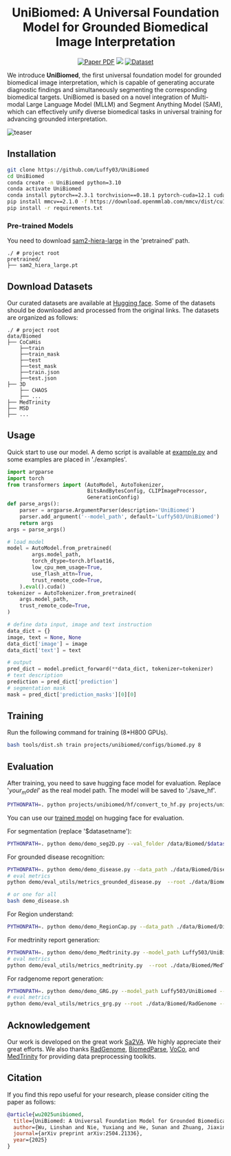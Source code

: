 <div align="center">
<h1>UniBiomed: A Universal Foundation Model for Grounded Biomedical Image Interpretation</h1>

<a href="https://arxiv.org/abs/2504.21336"><img src='https://img.shields.io/badge/arXiv-Preprint-red' alt='Paper PDF'></a>
<a href='https://huggingface.co/Luffy503/UniBiomed'><img src='https://img.shields.io/badge/%F0%9F%A4%97%20Hugging%20Face-Models-blue'></a>
<a href='https://huggingface.co/datasets/Luffy503/UniBiomed'><img src='https://img.shields.io/badge/%F0%9F%A4%97%20Hugging%20Face-Dataset-green' alt='Dataset'></a>
</div>

We introduce **UniBiomed**, the first universal foundation model for grounded biomedical image interpretation, which is capable of generating accurate diagnostic findings and simultaneously segmenting the corresponding biomedical targets. UniBiomed is based on a novel integration of Multi-modal Large Language Model (MLLM) and Segment Anything Model (SAM), which can effectively unify diverse biomedical tasks in universal training for advancing grounded interpretation.

![teaser](assets/fig1.png)

[//]: # (## News)

[//]: # ()
[//]: # (- **2025-04-30:** Paper, code, models, and datasets are released.)

## Installation
```bash
git clone https://github.com/Luffy03/UniBiomed
cd UniBiomed
conda create -n UniBiomed python=3.10
conda activate UniBiomed
conda install pytorch==2.3.1 torchvision==0.18.1 pytorch-cuda=12.1 cuda -c pytorch  -c "nvidia/label/cuda-12.1.0" -c "nvidia/label/cuda-12.1.1"
pip install mmcv==2.1.0 -f https://download.openmmlab.com/mmcv/dist/cu121/torch2.3/index.html
pip install -r requirements.txt
```

### Pre-trained Models

You need to download [sam2-hiera-large](https://huggingface.co/facebook/sam2-hiera-large) in the 'pretrained' path.
```
./ # project root
pretrained/
├── sam2_hiera_large.pt
```

## Download Datasets

Our curated datasets are available at [Hugging face](https://huggingface.co/Luffy503/UniBiomed). Some of the datasets should be downloaded and processed from the original links. The datasets are organized as follows:
```
./ # project root
data/Biomed
├── CoCaHis
    ├──train
    ├──train_mask
    ├──test
    ├──test_mask
    ├──train.json
    ├──test.json
├── 3D
    ├── CHAOS
    ├── ...
├── MedTrinity
├── MSD
├── ...
```

## Usage
Quick start to use our model. A demo script is available at [example.py](https://github.com/Luffy03/UniBiomed/blob/main/example.py) and some examples are placed in './examples'.
```python
import argparse
import torch
from transformers import (AutoModel, AutoTokenizer,
                          BitsAndBytesConfig, CLIPImageProcessor,
                          GenerationConfig)
def parse_args():
    parser = argparse.ArgumentParser(description='UniBiomed')
    parser.add_argument('--model_path', default='Luffy503/UniBiomed')
    return args
args = parse_args()

# load model
model = AutoModel.from_pretrained(
        args.model_path,
        torch_dtype=torch.bfloat16,
        low_cpu_mem_usage=True,
        use_flash_attn=True,
        trust_remote_code=True,
    ).eval().cuda()
tokenizer = AutoTokenizer.from_pretrained(
    args.model_path,
    trust_remote_code=True,
)

# define data input, image and text instruction
data_dict = {}
image, text = None, None
data_dict['image'] = image
data_dict['text'] = text

# output
pred_dict = model.predict_forward(**data_dict, tokenizer=tokenizer)
# text description
prediction = pred_dict['prediction']
# segmentation mask
mask = pred_dict['prediction_masks'][0][0]
```

## Training

Run the following command for training (8*H800 GPUs).
```bash
bash tools/dist.sh train projects/unibiomed/configs/biomed.py 8
```

## Evaluation

After training, you need to save hugging face model for evaluation. Replace '$your_model$' as the real model path. The model will be saved to './save_hf'.
```bash
PYTHONPATH=. python projects/unibiomed/hf/convert_to_hf.py projects/unibiomed/configs/biomed.py --pth-model ./work_dirs/biomed/$your_model$.pth --save-path ./save_hf
```

You can use our [trained model](https://huggingface.co/Luffy503/UniBiomed) on hugging face for evaluation.

For segmentation (replace '$datasetname'):
```bash
PYTHONPATH=. python demo/demo_seg2D.py --val_folder /data/Biomed/$datasetname --work-dir ./val_results/$datasetname --model_path Luffy503/UniBiomed
```

For grounded disease recognition:
```bash
PYTHONPATH=. python demo/demo_disease.py --data_path ./data/Biomed/Disease/$datasetname --model_path Luffy503/UniBiomed --save_dir ./val_results/Grounded_disease/$datasetname
# eval metrics
python demo/eval_utils/metrics_grounded_disease.py  --root ./data/Biomed/Disease/$datasetname --prediction_dir_path ./val_results/Grounded_disease/$datasetname

# or one for all
bash demo_disease.sh
```

For Region understand:
```bash
PYTHONPATH=. python demo/demo_RegionCap.py --data_path ./data/Biomed/Disease/$datasetname --model_path Luffy503/UniBiomed --save_dir ./val_results/region_understand/$datasetname
```

For medtrinity report generation:
```bash
PYTHONPATH=. python demo/demo_Medtrinity.py --model_path Luffy503/UniBiomed
# eval metrics
python demo/eval_utils/metrics_medtrinity.py  --root ./data/Biomed/MedTrinity --gt_json_path train.json --prediction_dir_path ./val_results/MedTrinity
```

For radgenome report generation:
```bash
PYTHONPATH=. python demo/demo_GRG.py --model_path Luffy503/UniBiomed --save_dir ./val_results/Grounded_Report_Generation/RadGenome
# eval metrics
python demo/eval_utils/metrics_grg.py --root ./data/Biomed/RadGenome --prediction_dir_path ./val_results/Grounded_Report_Generation/RadGenome
```

## Acknowledgement <a name="Acknowledgment"></a>

Our work is developed on the great work [Sa2VA](https://github.com/magic-research/Sa2VA). We highly appreciate their great efforts. We also thanks [RadGenome](https://huggingface.co/datasets/RadGenome/RadGenome-ChestCT), [BiomedParse](https://github.com/microsoft/BiomedParse), [VoCo](https://github.com/Luffy03/VoCo), and [MedTrinity](https://github.com/UCSC-VLAA/MedTrinity-25M) for providing data preprocessing toolkits.

## Citation

If you find this repo useful for your research, please consider citing the paper as follows:

```bibtex
@article{wu2025unibiomed,
  title={UniBiomed: A Universal Foundation Model for Grounded Biomedical Image Interpretation},
  author={Wu, Linshan and Nie, Yuxiang and He, Sunan and Zhuang, Jiaxin and Luo, Luyang and Mahboobani, Neeraj and Vardhanabhuti, Varut and Chan, Ronald Cheong Kin and Peng, Yifan and Rajpurkar, Pranav and Chen, Hao},
  journal={arXiv preprint arXiv:2504.21336},
  year={2025}
}
```
